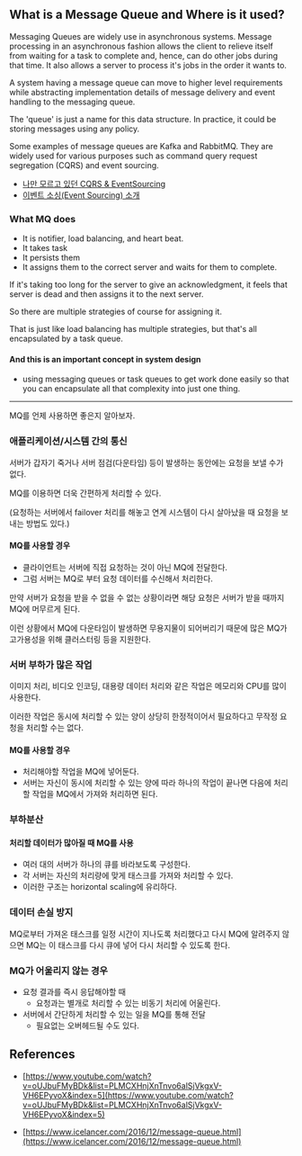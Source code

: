 ## What is a Message Queue and Where is it used?

Messaging Queues are widely use in asynchronous systems. Message processing in an asynchronous fashion allows the client to relieve itself from waiting for a task to complete and, hence, can do other jobs during that time. It also allows a server to process it's jobs in the order it wants to.

A system having a message queue can move to higher level requirements while abstracting implementation details of message delivery and event handling to the messaging queue.

The 'queue' is just a name for this data structure. In practice, it could be storing messages using any policy. 

Some examples of message queues are Kafka and RabbitMQ. They are widely used for various purposes such as command query request segregation (CQRS) and event sourcing.
- [나만 모르고 있던 CQRS & EventSourcing](https://www.popit.kr/cqrs-eventsourcing/)
- [이벤트 소싱(Event Sourcing) 소개](https://justhackem.wordpress.com/2017/02/05/introducing-event-sourcing/)

### What MQ does 
- It is notifier, load balancing, and heart beat.
- It takes task
- It persists them
- It assigns them to the correct server and waits for them to complete.

If it's taking too long for the server to give an acknowledgment, it feels that server is dead and then assigns it to the next server.

So there are multiple strategies of course for assigning it.

That is just like load balancing has multiple strategies, but that's all encapsulated by a task queue.

#### And this is an important concept in system design
- using messaging queues or task queues to get work done easily so that you can encapsulate all that complexity into just one thing.

---

MQ를 언제 사용하면 좋은지 알아보자.

### 애플리케이션/시스템 간의 통신
서버가 갑자기 죽거나 서버 점검(다운타임) 등이 발생하는 동안에는 요청을 보낼 수가 없다.

MQ를 이용하면 더욱 간편하게 처리할 수 있다.

(요청하는 서버에서 failover 처리를 해놓고 연계 시스템이 다시 살아났을 때 요청을 보내는 방법도 있다.)

#### MQ를 사용할 경우 
- 클라이언트는 서버에 직접 요청하는 것이 아닌 MQ에 전달한다. 
- 그럼 서버는 MQ로 부터 요청 데이터를 수신해서 처리한다. 

만약 서버가 요청을 받을 수 없을 수 없는 상황이라면 해당 요청은 서버가 받을 때까지 MQ에 머무르게 된다.

이런 상황에서 MQ에 다운타임이 발생하면 무용지물이 되어버리기 때문에 많은 MQ가 고가용성을 위해 클러스터링 등을 지원한다.

### 서버 부하가 많은 작업
이미지 처리, 비디오 인코딩, 대용량 데이터 처리와 같은 작업은 메모리와 CPU를 많이 사용한다.

이러한 작업은 동시에 처리할 수 있는 양이 상당히 한정적이어서 필요하다고 무작정 요청을 처리할 수는 없다.

#### MQ를 사용할 경우 
- 처리해야할 작업을 MQ에 넣어둔다.
- 서버는 자신이 동시에 처리할 수 있는 양에 따라 하나의 작업이 끝나면 다음에 처리할 작업을 MQ에서 가져와 처리하면 된다.

### 부하분산
#### 처리할 데이터가 많아질 때 MQ를 사용
- 여러 대의 서버가 하나의 큐를 바라보도록 구성한다.
- 각 서버는 자신의 처리량에 맞게 태스크를 가져와 처리할 수 있다.
- 이러한 구조는  horizontal scaling에 유리하다.

### 데이터 손실 방지
MQ로부터 가져온 태스크를 일정 시간이 지나도록 처리했다고 다시 MQ에 알려주지 않으면 MQ는 이 태스크를 다시 큐에 넣어 다시 처리할 수 있도록 한다.

### MQ가 어울리지 않는 경우
- 요청 결과를 즉시 응답해야할 때
  - 요청과는 별개로 처리할 수 있는 비동기 처리에 어울린다.
- 서버에서 간단하게 처리할 수 있는 일을 MQ를 통해 전달
  - 필요없는 오버헤드될 수도 있다.




## References
- [https://www.youtube.com/watch?v=oUJbuFMyBDk&list=PLMCXHnjXnTnvo6alSjVkgxV-VH6EPyvoX&index=5](https://www.youtube.com/watch?v=oUJbuFMyBDk&list=PLMCXHnjXnTnvo6alSjVkgxV-VH6EPyvoX&index=5)

- [https://www.icelancer.com/2016/12/message-queue.html](https://www.icelancer.com/2016/12/message-queue.html)
